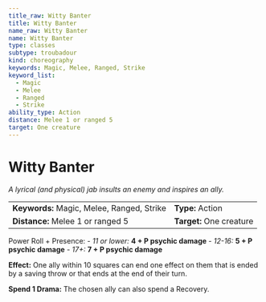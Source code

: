 ```yaml
---
title_raw: Witty Banter
title: Witty Banter
name_raw: Witty Banter
name: Witty Banter
type: classes
subtype: troubadour
kind: choreography
keywords: Magic, Melee, Ranged, Strike
keyword_list:
  - Magic
  - Melee
  - Ranged
  - Strike
ability_type: Action
distance: Melee 1 or ranged 5
target: One creature
---
```


# Witty Banter

*A lyrical (and physical) jab insults an enemy and inspires an ally.*

|                                            |                          |
| :----------------------------------------- | :----------------------- |
| **Keywords:** Magic, Melee, Ranged, Strike | **Type:** Action         |
| **Distance:** Melee 1 or ranged 5          | **Target:** One creature |

Power Roll + Presence: - *11 or lower:* **4 + P psychic damage** - *12-16:* **5 + P psychic damage** - *17+:* **7 + P psychic damage**

**Effect:** One ally within 10 squares can end one effect on them that is ended by a saving throw or that ends at the end of their turn.

**Spend 1 Drama:** The chosen ally can also spend a Recovery.
